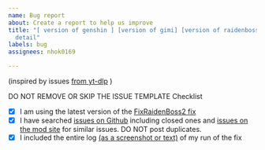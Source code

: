 ```yaml
---
name: Bug report
about: Create a report to help us improve
title: "[ version of genshin ] [version of gimi] [version of raidenboss fix] error
  detail"
labels: bug
assignees: nhok0169

---
```


(inspired by issues [from yt-dlp](https://github.com/yt-dlp/yt-dlp/issues/) )

DO NOT REMOVE OR SKIP THE ISSUE TEMPLATE
Checklist
- [x] I am using the latest version of the [FixRaidenBoss2 fix](https://github.com/Alex-Au1/Fix-Raiden-Boss/releases)
- [x] I have searched [issues on Github](https://github.com/nhok0169/Fix-Raiden-Boss/issues) including closed ones and [issues on the mod site](https://gamebanana.com/tuts/15633) for similar issues. DO NOT post duplicates.
- [x] I included the entire log [(as a screenshot or text)](https://gist.github.com/NawalJAhmed/2168f7659c08b6a033e7f6daf8db69a6) of my run of the fix
